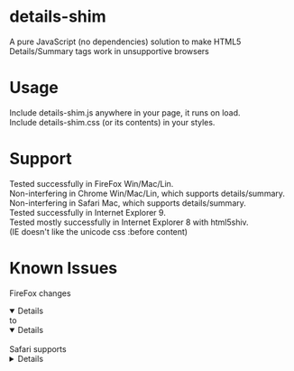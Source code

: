 details-shim
============

A pure JavaScript (no dependencies) solution to make HTML5 
Details/Summary tags work in unsupportive browsers

Usage
=====

Include details-shim.js anywhere in your page, it runs on load.  
Include details-shim.css (or its contents) in your styles.

Support
=======

Tested successfully in FireFox Win/Mac/Lin.  
Non-interfering in Chrome Win/Mac/Lin, which supports details/summary.  
Non-interfering in Safari Mac, which supports details/summary.  
Tested successfully in Internet Explorer 9.  
Tested mostly successfully in Internet Explorer 8 with html5shiv.  
 (IE doesn't like the unicode css :before content)  


Known Issues
============

FireFox changes <details open> to <details open="">  
Safari supports <details> natively, but treats `open=""` as `open="open"`


License
=======

Released under MIT license, see included LICENSE.txt

